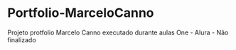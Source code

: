 # Portfolio-MarceloCanno
Projeto protfolio Marcelo Canno executado durante aulas One - Alura - Não finalizado
